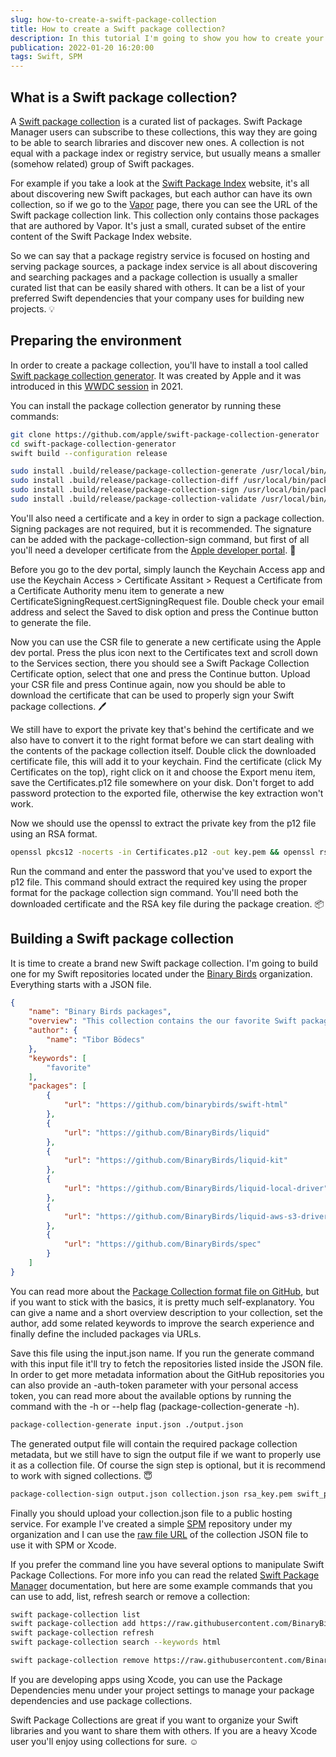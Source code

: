 ```yaml
---
slug: how-to-create-a-swift-package-collection
title: How to create a Swift package collection?
description: In this tutorial I'm going to show you how to create your own package collection from your favorite Swift libraries.
publication: 2022-01-20 16:20:00
tags: Swift, SPM
---
```


## What is a Swift package collection?

A [Swift package collection](https://github.com/apple/swift-evolution/blob/main/proposals/0291-package-collections.md) is a curated list of packages. Swift Package Manager users can subscribe to these collections, this way they are going to be able to search libraries and discover new ones. A collection is not equal with a package index or registry service, but usually means a smaller (somehow related) group of Swift packages.

For example if you take a look at the [Swift Package Index](https://swiftpackageindex.com/) website, it's all about discovering new Swift packages, but each author can have its own collection, so if we go to the [Vapor](https://swiftpackageindex.com/vapor) page, there you can see the URL of the Swift package collection link. This collection only contains those packages that are authored by Vapor. It's just a small, curated subset of the entire content of the Swift Package Index website.

So we can say that a package registry service is focused on hosting and serving package sources, a package index service is all about discovering and searching packages and a package collection is usually a smaller curated list that can be easily shared with others. It can be a list of your preferred Swift dependencies that your company uses for building new projects. 💡

## Preparing the environment

In order to create a package collection, you'll have to install a tool called [Swift package collection generator](https://github.com/apple/swift-package-collection-generator). It was created by Apple and it was introduced in this [WWDC session](https://developer.apple.com/videos/play/wwdc2021/10197/) in 2021.

You can install the package collection generator by running these commands:

```sh
git clone https://github.com/apple/swift-package-collection-generator
cd swift-package-collection-generator 
swift build --configuration release

sudo install .build/release/package-collection-generate /usr/local/bin/package-collection-generate
sudo install .build/release/package-collection-diff /usr/local/bin/package-collection-diff
sudo install .build/release/package-collection-sign /usr/local/bin/package-collection-sign
sudo install .build/release/package-collection-validate /usr/local/bin/package-collection-validate
```

You'll also need a certificate and a key in order to sign a package collection. Signing packages are not required, but it is recommended. The signature can be added with the package-collection-sign command, but first of all you'll need a developer certificate from the [Apple developer portal](https://developer.apple.com/account/resources/certificates/list). 🔨

Before you go to the dev portal, simply launch the Keychain Access app and use the Keychain Access > Certificate Assitant > Request a Certificate from a Certificate Authority menu item to generate a new CertificateSigningRequest.certSigningRequest file. Double check your email address and select the Saved to disk option and press the Continue button to generate the file.

Now you can use the CSR file to generate a new certificate using the Apple dev portal. Press the plus icon next to the Certificates text and scroll down to the Services section, there you should see a Swift Package Collection Certificate option, select that one and press the Continue button. Upload your CSR file and press Continue again, now you should be able to download the certificate that can be used to properly sign your Swift package collections. 🖊

We still have to export the private key that's behind the certificate and we also have to convert it to the right format before we can start dealing with the contents of the package collection itself. Double click the downloaded certificate file, this will add it to your keychain. Find the certificate (click My Certificates on the top), right click on it and choose the Export menu item, save the Certificates.p12 file somewhere on your disk. Don't forget to add password protection to the exported file, otherwise the key extraction won't work.

Now we should use the openssl to extract the private key from the p12 file using an RSA format.

```sh
openssl pkcs12 -nocerts -in Certificates.p12 -out key.pem && openssl rsa -in key.pem -out rsa_key.pem
```

Run the command and enter the password that you've used to export the p12 file. This command should extract the required key using the proper format for the package collection sign command. You'll need both the downloaded certificate and the RSA key file during the package creation. 📦

## Building a Swift package collection

It is time to create a brand new Swift package collection. I'm going to build one for my Swift repositories located under the [Binary Birds](https://github.com/binarybirds/) organization. Everything starts with a JSON file.

```json
{
    "name": "Binary Birds packages",
    "overview": "This collection contains the our favorite Swift packages.",
    "author": {
        "name": "Tibor Bödecs"
    },
    "keywords": [
        "favorite"
    ],
    "packages": [
        {
            "url": "https://github.com/binarybirds/swift-html"
        },
        {
            "url": "https://github.com/BinaryBirds/liquid"
        },
        {
            "url": "https://github.com/BinaryBirds/liquid-kit"
        },
        {
            "url": "https://github.com/BinaryBirds/liquid-local-driver"
        },
        {
            "url": "https://github.com/BinaryBirds/liquid-aws-s3-driver"
        },
        {
            "url": "https://github.com/BinaryBirds/spec"
        }
    ]
}
```

You can read more about the [Package Collection format file on GitHub](https://github.com/apple/swift-package-manager/blob/main/Sources/PackageCollectionsModel/Formats/v1.md), but if you want to stick with the basics, it is pretty much self-explanatory. You can give a name and a short overview description to your collection, set the author, add some related keywords to improve the search experience and finally define the included packages via URLs.

Save this file using the input.json name. If you run the generate command with this input file it'll try to fetch the repositories listed inside the JSON file. In order to get more metadata information about the GitHub repositories you can also provide an -auth-token parameter with your personal access token, you can read more about the available options by running the command with the -h or --help flag (package-collection-generate -h).

```sh
package-collection-generate input.json ./output.json
```

The generated output file will contain the required package collection metadata, but we still have to sign the output file if we want to properly use it as a collection file. Of course the sign step is optional, but it is recommend to work with signed collections. 😇

```sh
package-collection-sign output.json collection.json rsa_key.pem swift_package.cer
```

Finally you should upload your collection.json file to a public hosting service. For example I've created a simple [SPM](https://github.com/binarybirds/spm/) repository under my organization and I can use the [raw file URL](https://raw.githubusercontent.com/BinaryBirds/SPM/main/collection.json) of the collection JSON file to use it with SPM or Xcode.

If you prefer the command line you have several options to manipulate Swift Package Collections. For more info you can read the related [Swift Package Manager](https://github.com/apple/swift-package-manager/blob/main/Documentation/PackageCollections.md#remove-subcommand) documentation, but here are some example commands that you can use to add, list, refresh search or remove a collection:

```sh
swift package-collection list
swift package-collection add https://raw.githubusercontent.com/BinaryBirds/SPM/main/collection.json
swift package-collection refresh
swift package-collection search --keywords html

swift package-collection remove https://raw.githubusercontent.com/BinaryBirds/SPM/main/collection.json
```

If you are developing apps using Xcode, you can use the Package Dependencies menu under your project settings to manage your package dependencies and use package collections.

Swift Package Collections are great if you want to organize your Swift libraries and you want to share them with others. If you are a heavy Xcode user you'll enjoy using collections for sure. ☺️
